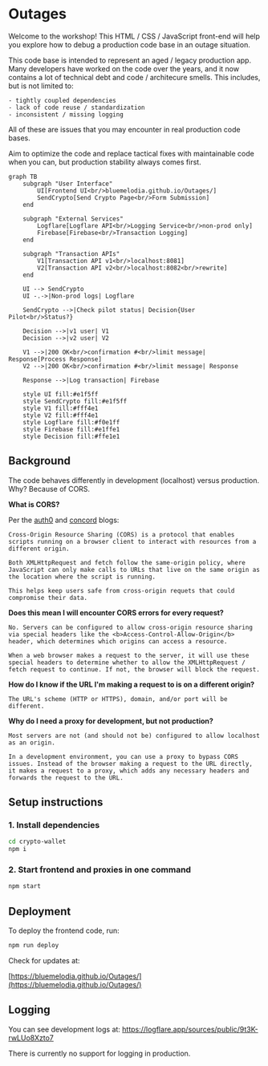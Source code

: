 # Outages

Welcome to the workshop! This HTML / CSS / JavaScript front-end will help you explore how to debug a production code base in an outage situation.

This code base is intended to represent an aged / legacy production app. Many developers have worked on the code over the years, and it now contains a lot of technical debt and code / architecure smells. This includes, but is not limited to:

    - tightly coupled dependencies
    - lack of code reuse / standardization
    - inconsistent / missing logging

All of these are issues that you may encounter in real production code bases.

Aim to optimize the code and replace tactical fixes with maintainable code when you can, but production stability always comes first.

```mermaid
graph TB
    subgraph "User Interface"
        UI[Frontend UI<br/>bluemelodia.github.io/Outages/]
        SendCrypto[Send Crypto Page<br/>Form Submission]
    end
    
    subgraph "External Services"
        Logflare[Logflare API<br/>Logging Service<br/>non-prod only]
        Firebase[Firebase<br/>Transaction Logging]
    end
    
    subgraph "Transaction APIs"
        V1[Transaction API v1<br/>localhost:8081]
        V2[Transaction API v2<br/>localhost:8082<br/>rewrite]
    end
    
    UI --> SendCrypto
    UI -.->|Non-prod logs| Logflare
    
    SendCrypto -->|Check pilot status| Decision{User Pilot<br/>Status?}
    
    Decision -->|v1 user| V1
    Decision -->|v2 user| V2
    
    V1 -->|200 OK<br/>confirmation #<br/>limit message| Response[Process Response]
    V2 -->|200 OK<br/>confirmation #<br/>limit message| Response
    
    Response -->|Log transaction| Firebase
    
    style UI fill:#e1f5ff
    style SendCrypto fill:#e1f5ff
    style V1 fill:#fff4e1
    style V2 fill:#fff4e1
    style Logflare fill:#f0e1ff
    style Firebase fill:#e1ffe1
    style Decision fill:#ffe1e1
```

## Background

The code behaves differently in development (localhost) versus production. Why? Because of CORS.

<b>What is CORS?</b>

Per the [auth0](https://auth0.com/blog/cors-tutorial-a-guide-to-cross-origin-resource-sharing/) and [concord](https://www.concordusa.com/blog/what-is-cors-and-why-does-it-keep-coming-up-in-my-projects) blogs:

    Cross-Origin Resource Sharing (CORS) is a protocol that enables scripts running on a browser client to interact with resources from a different origin.

    Both XMLHttpRequest and fetch follow the same-origin policy, where JavaScript can only make calls to URLs that live on the same origin as the location where the script is running.

    This helps keep users safe from cross-origin requets that could compromise their data.

<b>Does this mean I will encounter CORS errors for every request?</b>

    No. Servers can be configured to allow cross-origin resource sharing via special headers like the <b>Access-Control-Allow-Origin</b> header, which determines which origins can access a resource.

    When a web browser makes a request to the server, it will use these special headers to determine whether to allow the XMLHttpRequest / fetch request to continue. If not, the browser will block the request.

<b>How do I know if the URL I'm making a request to is on a different origin?</b>

    The URL's scheme (HTTP or HTTPS), domain, and/or port will be different.

<b>Why do I need a proxy for development, but not production?</b>

    Most servers are not (and should not be) configured to allow localhost as an origin.

    In a development environment, you can use a proxy to bypass CORS issues. Instead of the browser making a request to the URL directly, it makes a request to a proxy, which adds any necessary headers and forwards the request to the URL.

## Setup instructions

### 1. Install dependencies

```bash
cd crypto-wallet
npm i
```

### 2. Start frontend and proxies in one command

```bash
npm start
```

## Deployment

To deploy the frontend code, run:

```bash
npm run deploy
```

Check for updates at:

[https://bluemelodia.github.io/Outages/](https://bluemelodia.github.io/Outages/)

## Logging

You can see development logs at:
https://logflare.app/sources/public/9t3K-rwLUo8Xzto7

There is currently no support for logging in production.
